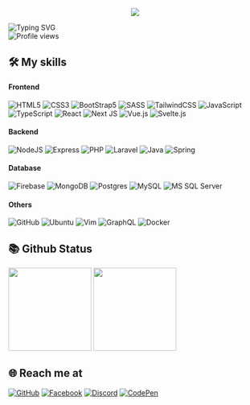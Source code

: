 <p align="center">
  <img src="https://media1.giphy.com/media/QX6ruFElzFdeIfblrg/giphy.gif?cid=ecf05e47jx2tbidt7kedj80rtesa3c7ytx0x6lxbdeaz6njr&rid=giphy.gif&ct=g">
</p>

![Typing SVG](https://readme-typing-svg.herokuapp.com?font=arial&color=%2336BCF7&lines=I'm%20Linh%2019%20years%20old%20-%20A%20fullstack%20developer!)  
![Profile views](https://komarev.com/ghpvc/?username=kulinhdev)

## 🛠 My skills

#### Frontend

![HTML5](https://img.shields.io/badge/html5-%23E34F26.svg?style=for-the-badge&logo=html5&logoColor=white)
![CSS3](https://img.shields.io/badge/css3-%231572B6.svg?style=for-the-badge&logo=css3&logoColor=white)
![BootStrap5](https://img.shields.io/badge/bootstrap-%23E44D27?style=for-the-badge&logo=bootstrap&logoColor=ffffff)
![SASS](https://img.shields.io/badge/SASS-hotpink.svg?style=for-the-badge&logo=SASS&logoColor=white)
![TailwindCSS](https://img.shields.io/badge/tailwindcss-%2338B2AC.svg?style=for-the-badge&logo=tailwind-css&logoColor=white)
![JavaScript](https://img.shields.io/badge/javascript-%23323330.svg?style=for-the-badge&logo=javascript&logoColor=%23F7DF1E)
![TypeScript](https://img.shields.io/badge/typescript-%23007ACC.svg?style=for-the-badge&logo=typescript&logoColor=white)
![React](https://img.shields.io/badge/react-%2320232a.svg?style=for-the-badge&logo=react&logoColor=%2361DAFB)
![Next JS](https://img.shields.io/badge/Nextjs-black?style=for-the-badge&logo=next.js&logoColor=white)
![Vue.js](https://img.shields.io/badge/vuejs-%2335495e.svg?style=for-the-badge&logo=vuedotjs&logoColor=%234FC08D)
![Svelte.js](https://img.shields.io/badge/svelte-%23f1413d.svg?style=for-the-badge&logo=svelte&logoColor=white)

#### Backend
![NodeJS](https://img.shields.io/badge/node.js-6DA55F?style=for-the-badge&logo=node.js&logoColor=white)
![Express](https://img.shields.io/badge/express.js-white?style=for-the-badge&logo=express&logoColor=%23007ACC)
![PHP](https://img.shields.io/badge/php-%23316192.svg?style=for-the-badge&logo=php&logoColor=white)
![Laravel](https://img.shields.io/badge/laravel-%23f1413d.svg?style=for-the-badge&logo=laravel&logoColor=white)
![Java](https://img.shields.io/badge/java-%23323330.svg?style=for-the-badge&logo=java&logoColor=white)
![Spring](https://img.shields.io/badge/spring-%2311AB00.svg?style=for-the-badge&logo=spring&logoColor=white)

#### Database
![Firebase](https://img.shields.io/badge/firebase-%23039BE5.svg?style=for-the-badge&logo=firebase)
![MongoDB](https://img.shields.io/badge/MongoDB-%234ea94b.svg?style=for-the-badge&logo=mongodb&logoColor=white)
![Postgres](https://img.shields.io/badge/postgres-%23316192.svg?style=for-the-badge&logo=postgresql&logoColor=white)
![MySQL](http://img.shields.io/badge/mysql-DD0031?style=for-the-badge&logo=mysql)
![MS SQL Server](http://img.shields.io/badge/-MS%20SQL%20Server-CC2927?style=for-the-badge&logo=microsoft-sql-server&logoColor=ffffff)

#### Others
![GitHub](https://img.shields.io/badge/-GitHub-181717?style=for-the-badge&logo=github)
![Ubuntu](http://img.shields.io/badge/-Ubuntu-A81D33?style=for-the-badge&logo=ubuntu&logoColor=ffffff)
![Vim](https://img.shields.io/badge/VIM-%2311AB00.svg?style=for-the-badge&logo=vim&logoColor=white)
![GraphQL](https://img.shields.io/badge/-GraphQL-E10098?style=for-the-badge&logo=graphql&logoColor=white)
![Docker](https://img.shields.io/badge/docker-%230db7ed.svg?style=for-the-badge&logo=docker&logoColor=white)

## 📚 Github Status

<img src="https://github-readme-stats.vercel.app/api/top-langs/?username=kulinhdev&layout=compact&theme=tokyonight&langs_count=6" height="165">
<img src="https://github-readme-stats.vercel.app/api?username=kulinhdev&show_icons=true&theme=tokyonight" height="165">

## 🌐️ Reach me at

[![GitHub](https://img.shields.io/badge/github-%23121011.svg?style=for-the-badge&logo=github&logoColor=white)](https://github.com/kulinhdev)
[![Facebook](https://img.shields.io/badge/Facebook-%231877F2.svg?style=for-the-badge&logo=Facebook&logoColor=white)](https://www.facebook.com/phamlinh.dev202)
[![Discord](https://img.shields.io/badge/Discord-%237289DA.svg?style=for-the-badge&logo=discord&logoColor=white)](https://discordapp.com/users/877882975855992852)
[![CodePen](https://img.shields.io/badge/CodePen-white?style=for-the-badge&logo=codepen&logoColor=black)](https://codepen.io/enaypi)
